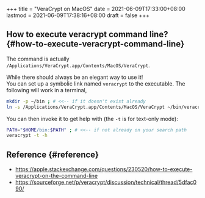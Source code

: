 +++
title = "VeraCrypt on MacOS"
date = 2021-06-09T17:33:00+08:00
lastmod = 2021-06-09T17:38:16+08:00
draft = false
+++

## How to execute veracrypt command line? {#how-to-execute-veracrypt-command-line}

The command is actually `/Applications/VeraCrypt.app/Contents/MacOS/VeraCrypt`.

While there should always be an elegant way to use it!<br />
You can set up a symbolic link named `veracrypt` to the executable. The following will work in a terminal,

```sh
mkdir -p ~/bin ; # <<-- if it doesn't exist already
ln -s /Applications/VeraCrypt.app/Contents/MacOS/VeraCrypt ~/bin/veracrypt
```

You can then invoke it to get help with (the `-t` is for text-only mode):

```sh
PATH="$HOME/bin:$PATH" ; # <<-- if not already on your search path
veracrypt -t -h
```


## Reference {#reference}

-   <https://apple.stackexchange.com/questions/230520/how-to-execute-veracrypt-on-the-command-line>
-   <https://sourceforge.net/p/veracrypt/discussion/technical/thread/5dfac090/>
